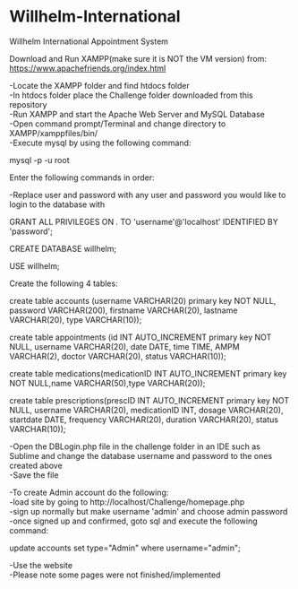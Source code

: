 # Willhelm-International
Willhelm International Appointment System

Download and Run XAMPP(make sure it is NOT the VM version) from: <br />
https://www.apachefriends.org/index.html
  
-Locate the XAMPP folder and find htdocs folder <br />
-In htdocs folder place the Challenge folder downloaded from this repository <br />
-Run XAMPP and start the Apache Web Server and MySQL Database <br />
-Open command prompt/Terminal and change directory to XAMPP/xamppfiles/bin/ <br />
-Execute mysql by using the following command:

mysql -p -u root


Enter the following commands in order:

-Replace user and password with any user and password you would like to login to the database with

GRANT ALL PRIVILEGES ON *.* TO 'username'@'localhost' IDENTIFIED BY 'password';

CREATE DATABASE willhelm;

USE willhelm;




Create the following 4 tables:

create table accounts (username VARCHAR(20) primary key NOT NULL, password VARCHAR(200), firstname VARCHAR(20), lastname VARCHAR(20), type VARCHAR(10));

create table appointments (id INT AUTO_INCREMENT primary key NOT NULL, username VARCHAR(20), date DATE, time TIME, AMPM VARCHAR(2), doctor VARCHAR(20), status VARCHAR(10));

create table medications(medicationID INT AUTO_INCREMENT primary key NOT NULL,name VARCHAR(50),type VARCHAR(20));

create table prescriptions(prescID INT AUTO_INCREMENT primary key NOT NULL, username VARCHAR(20), medicationID INT, dosage VARCHAR(20), startdate DATE, frequency VARCHAR(20), duration VARCHAR(20), status VARCHAR(10));




-Open the DBLogin.php file in the challenge folder in an IDE such as Sublime and change the database username and password to the ones created above <br />
-Save the file




-To create Admin account do the following: <br />
-load site by going to http://localhost/Challenge/homepage.php <br />
-sign up normally but make username 'admin' and choose admin password <br />
-once signed up and confirmed, goto sql and execute the following command: <br />

update accounts set type="Admin" where username="admin";



-Use the website <br />
-Please note some pages were not finished/implemented
